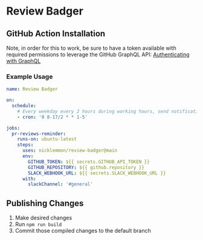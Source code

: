 # Review Badger

## GitHub Action Installation

Note, in order for this to work, be sure to have a token available with required permissions to
leverage the GitHub GraphQL API:
[Authenticating with GraphQL](https://developer.github.com/v4/guides/forming-calls/#authenticating-with-graphql)

### Example Usage

```yml
name: Review Badger

on:
  schedule:
    # Every weekday every 2 hours during working hours, send notification
    - cron: '0 8-17/2 * * 1-5'

jobs:
  pr-reviews-reminder:
    runs-on: ubuntu-latest
    steps:
      uses: nicklemmon/review-badger@main
      env:
        GITHUB_TOKEN: ${{ secrets.GITHUB_API_TOKEN }}
        GITHUB_REPOSITORY: ${{ github.repository }}
        SLACK_WEBHOOK_URL: ${{ secrets.SLACK_WEBHOOK_URL }}
      with:
        slackChannel: '#general'
```

## Publishing Changes

1. Make desired changes
2. Run `npm run build`
3. Commit those compiled changes to the default branch

